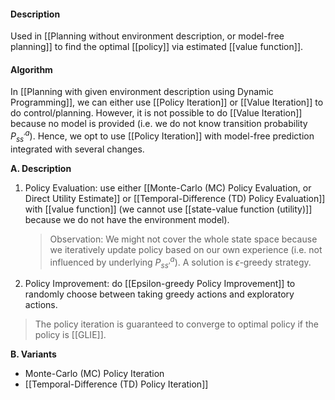 #### Description
Used in [[Planning without environment description, or model-free planning]] to find the optimal [[policy]] via estimated [[value function]].

#### Algorithm
In [[Planning with given environment description using Dynamic Programming]], we can either use [[Policy Iteration]] or [[Value Iteration]] to do control/planning. However, it is not possible to do [[Value Iteration]] because no model is provided (i.e. we do not know transition probability $P^a_{ss^\prime}$). Hence, we opt to use [[Policy Iteration]] with model-free prediction integrated with several changes.

**A. Description**
1. Policy Evaluation: use either [[Monte-Carlo (MC) Policy Evaluation, or Direct Utility Estimate]] or [[Temporal-Difference (TD) Policy Evaluation]] with [[value function]] (we cannot use [[state-value function (utility)]] because we do not have the environment model).

	> Observation: We might not cover the whole state space because we iteratively update policy based on our own experience (i.e. not influenced by underlying $P^a_{ss\prime}$). A solution is $\epsilon$-greedy strategy.
	
2. Policy Improvement: do [[Epsilon-greedy Policy Improvement]] to randomly choose between taking greedy actions and exploratory actions.

> The policy iteration is guaranteed to converge to optimal policy if the policy is [[GLIE]].

**B. Variants**
- Monte-Carlo (MC) Policy Iteration
- [[Temporal-Difference (TD) Policy Iteration]]
	
